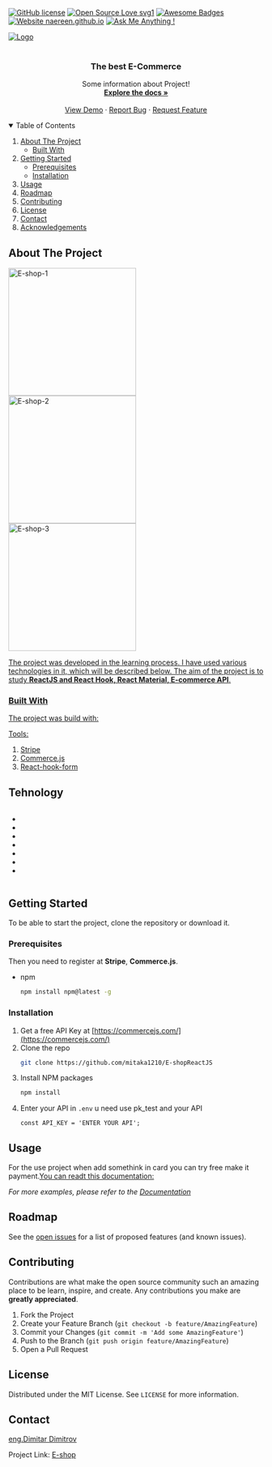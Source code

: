 



<!-- PROJECT SHIELDS -->
<!--
*** I'm using markdown "reference style" links for readability.
*** Reference links are enclosed in brackets [ ] instead of parentheses ( ).
*** See the bottom of this document for the declaration of the reference variables
*** for contributors-url, forks-url, etc. This is an optional, concise syntax you may use.
*** https://www.markdownguide.org/basic-syntax/#reference-style-links
-->
[![GitHub license](https://img.shields.io/github/license/Naereen/StrapDown.js.svg)](https://github.com/mitaka1210/StrapDown.js/blob/master/LICENSE)
[![Open Source Love svg1](https://badges.frapsoft.com/os/v1/open-source.svg?v=103)](https://github.com/ellerbrock/open-source-badges/)
[![Awesome Badges](https://img.shields.io/badge/badges-awesome-green.svg)](https://github.com/Naereen/badges)
[![Website naereen.github.io](https://img.shields.io/website-up-down-green-red/https/naereen.github.io.svg)](https://naereen.github.io/)
[![Ask Me Anything !](https://img.shields.io/badge/Ask%20me-anything-1abc9c.svg)](https://github.com/mitaka1210)





<div style="display:flex"> 
  <div>
    <a href="https://github.com/othneildrew/Best-README-Template">
      <img src="https://img.shields.io/badge/LinkedIn-0077B5?style=for-the-badge&logo=linkedin&logoColor=white" alt="Logo" width="" height="" style="margin-right:15px">
    </a>
  </div>
  <div styles="width:9em height:2em">
    <a href="https://www.google.bg/">
    <img src="https://img.shields.io/badge/Twitter-1DA1F2?style=for-the-badge&logo=twitter&logoColor=white" alt="" style="margin-right:15px">
    </a>
  </div>
  <div>
    <a href="https://www.google.bg/">
<img src="https://img.shields.io/badge/Facebook-1877F2?style=for-the-badge&logo=facebook&logoColor=white" alt="" style="margin-right:15px">
    </a></div>
     <div>
    <a href="https://www.google.bg/">
<img src="https://img.shields.io/badge/Gmail-D14836?style=for-the-badge&logo=gmail&logoColor=white" alt="" style="margin-right:15px">
    </a></div>

</div>
 




<!-- PROJECT LOGO -->
<br />
<p align="center">
  

  <h3 align="center">The best E-Commerce</h3>

  <p align="center">
    Some information about Project!
    <br />
    <a href="https://github.com/othneildrew/Best-README-Template"><strong>Explore the docs »</strong></a>
    <br />
    <br />
    <a href="https://dazzling-joliot-4402f9.netlify.app/">View Demo</a>
    ·
    <a href="https://mitaka1210.github.io/Portfolio-ENG/">Report Bug</a>
    ·
    <a href="https://mitaka1210.github.io/Personal-Portfolio--2/">Request Feature</a>
  </p>
</p>



<!-- TABLE OF CONTENTS -->
<details open="open">
  <summary>Table of Contents</summary>
  <ol>
    <li>
      <a href="#about-the-project">About The Project</a>
      <ul>
        <li><a href="#built-with">Built With</a></li>
      </ul>
    </li>
    <li>
      <a href="#getting-started">Getting Started</a>
      <ul>
        <li><a href="#prerequisites">Prerequisites</a></li>
        <li><a href="#installation">Installation</a></li>
      </ul>
    </li>
    <li><a href="#usage">Usage</a></li>
    <li><a href="#roadmap">Roadmap</a></li>
    <li><a href="#contributing">Contributing</a></li>
    <li><a href="#license">License</a></li>
    <li><a href="#contact">Contact</a></li>
    <li><a href="#acknowledgements">Acknowledgements</a></li>
  </ol>
</details>



<!-- ABOUT THE PROJECT -->
## About The Project
<a href="https://ibb.co/bmjxGbg"><img src="https://i.ibb.co/bmjxGbg/E-shop-1.png" alt="E-shop-1" border="0" style="width:18em" type="_blank"></a>
<a href="https://ibb.co/zFcp0Y1"><img src="https://i.ibb.co/zFcp0Y1/E-shop-2.png" alt="E-shop-2" border="0" style="width:18em"></a>
 <a href="https://ibb.co/3mXkks0"><img src="https://i.ibb.co/3mXkks0/E-shop-3.png" alt="E-shop-3" border="0" style="width:18em">
  

<p>
  The project was developed in the learning process. I have used various technologies in it, which will be described below. The aim of the project is to study <strong>ReactJS and React Hook, React Material, E-commerce API</strong>.
  </p>

### Built With

The project was build with:

Tools: 
1. <a href="Stripe.com">Stripe</a>
2. <a href="https://commercejs.com/">Commerce.js</a>
3. <a href="https://react-hook-form.com/">React-hook-form</a>

<h2>Tehnology</h2>

<div style="display:flex">
  <ul>
    <li><img src="https://img.shields.io/badge/HTML5-E34F26?style=for-the-badge&logo=html5&logoColor=white" alt=""></li>
    <li><img src="https://img.shields.io/badge/CSS3-1572B6?style=for-the-badge&logo=css3&logoColor=white" alt=""></li>
    <li><img src="https://img.shields.io/badge/JavaScript-F7DF1E?style=for-the-badge&logo=javascript&logoColor=black" alt=""></li>
    <li><img src="https://img.shields.io/badge/React-20232A?style=for-the-badge&logo=react&logoColor=61DAFB" alt=""></li>
    <li><img src="https://img.shields.io/badge/Material--UI-0081CB?style=for-the-badge&logo=material-ui&logoColor=white" alt=""></li>
    <li><img src="https://img.shields.io/badge/React_Router-CA4245?style=for-the-badge&logo=react-router&logoColor=white" alt=""></li>
    <li><img src="https://img.shields.io/badge/Netlify-00C7B7?style=for-the-badge&logo=netlify&logoColor=white" alt=""></li>
  </ul>
 

</div>

<!-- GETTING STARTED -->
## Getting Started

To be able to start the project, clone the repository or download it. 

### Prerequisites

Then you need to register at <strong>Stripe</strong>, <strong>Commerce.js</strong>. 
* npm
  ```sh
  npm install npm@latest -g
  ```

### Installation

1. Get a free API Key at [https://commercejs.com/](https://commercejs.com/)
2. Clone the repo
   ```sh
   git clone https://github.com/mitaka1210/E-shopReactJS
   ```
3. Install NPM packages
   ```sh
   npm install 
   ```
4. Enter your API in `.env` u need use pk_test and your API
   ```JS
   const API_KEY = 'ENTER YOUR API';
   ```



<!-- USAGE EXAMPLES -->
## Usage

For the use project when add somethink in card you can try free make it payment.<a href="https://stripe.com/docs/testing">You can readt this documentation:</a>

_For more examples, please refer to the [Documentation](https://stripe.com/docs/testing)_



<!-- ROADMAP -->
## Roadmap

See the [open issues](https://github.com/othneildrew/Best-README-Template/issues) for a list of proposed features (and known issues).



<!-- CONTRIBUTING -->
## Contributing

Contributions are what make the open source community such an amazing place to be learn, inspire, and create. Any contributions you make are **greatly appreciated**.

1. Fork the Project
2. Create your Feature Branch (`git checkout -b feature/AmazingFeature`)
3. Commit your Changes (`git commit -m 'Add some AmazingFeature'`)
4. Push to the Branch (`git push origin feature/AmazingFeature`)
5. Open a Pull Request



<!-- LICENSE -->
## License

Distributed under the MIT License. See `LICENSE` for more information.



<!-- CONTACT -->
## Contact

<a href="https://mitaka1210.github.io/Portfolio-ENG/">eng.Dimitar Dimitrov</a> 

Project Link: <a href="https://dazzling-joliot-4402f9.netlify.app/">E-shop</a>



